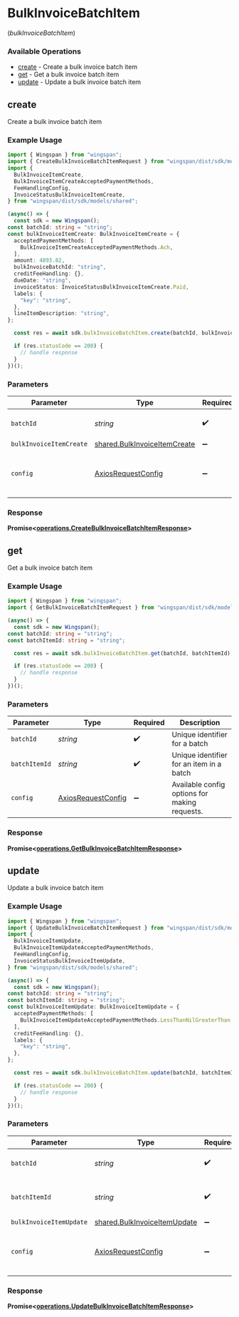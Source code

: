 # BulkInvoiceBatchItem
(*bulkInvoiceBatchItem*)

### Available Operations

* [create](#create) - Create a bulk invoice batch item
* [get](#get) - Get a bulk invoice batch item
* [update](#update) - Update a bulk invoice batch item

## create

Create a bulk invoice batch item

### Example Usage

```typescript
import { Wingspan } from "wingspan";
import { CreateBulkInvoiceBatchItemRequest } from "wingspan/dist/sdk/models/operations";
import {
  BulkInvoiceItemCreate,
  BulkInvoiceItemCreateAcceptedPaymentMethods,
  FeeHandlingConfig,
  InvoiceStatusBulkInvoiceItemCreate,
} from "wingspan/dist/sdk/models/shared";

(async() => {
  const sdk = new Wingspan();
const batchId: string = "string";
const bulkInvoiceItemCreate: BulkInvoiceItemCreate = {
  acceptedPaymentMethods: [
    BulkInvoiceItemCreateAcceptedPaymentMethods.Ach,
  ],
  amount: 4893.82,
  bulkInvoiceBatchId: "string",
  creditFeeHandling: {},
  dueDate: "string",
  invoiceStatus: InvoiceStatusBulkInvoiceItemCreate.Paid,
  labels: {
    "key": "string",
  },
  lineItemDescription: "string",
};

  const res = await sdk.bulkInvoiceBatchItem.create(batchId, bulkInvoiceItemCreate);

  if (res.statusCode == 200) {
    // handle response
  }
})();
```

### Parameters

| Parameter                                                                    | Type                                                                         | Required                                                                     | Description                                                                  |
| ---------------------------------------------------------------------------- | ---------------------------------------------------------------------------- | ---------------------------------------------------------------------------- | ---------------------------------------------------------------------------- |
| `batchId`                                                                    | *string*                                                                     | :heavy_check_mark:                                                           | Unique identifier for a batch                                                |
| `bulkInvoiceItemCreate`                                                      | [shared.BulkInvoiceItemCreate](../../models/shared/bulkinvoiceitemcreate.md) | :heavy_minus_sign:                                                           | N/A                                                                          |
| `config`                                                                     | [AxiosRequestConfig](https://axios-http.com/docs/req_config)                 | :heavy_minus_sign:                                                           | Available config options for making requests.                                |


### Response

**Promise<[operations.CreateBulkInvoiceBatchItemResponse](../../models/operations/createbulkinvoicebatchitemresponse.md)>**


## get

Get a bulk invoice batch item

### Example Usage

```typescript
import { Wingspan } from "wingspan";
import { GetBulkInvoiceBatchItemRequest } from "wingspan/dist/sdk/models/operations";

(async() => {
  const sdk = new Wingspan();
const batchId: string = "string";
const batchItemId: string = "string";

  const res = await sdk.bulkInvoiceBatchItem.get(batchId, batchItemId);

  if (res.statusCode == 200) {
    // handle response
  }
})();
```

### Parameters

| Parameter                                                    | Type                                                         | Required                                                     | Description                                                  |
| ------------------------------------------------------------ | ------------------------------------------------------------ | ------------------------------------------------------------ | ------------------------------------------------------------ |
| `batchId`                                                    | *string*                                                     | :heavy_check_mark:                                           | Unique identifier for a batch                                |
| `batchItemId`                                                | *string*                                                     | :heavy_check_mark:                                           | Unique identifier for an item in a batch                     |
| `config`                                                     | [AxiosRequestConfig](https://axios-http.com/docs/req_config) | :heavy_minus_sign:                                           | Available config options for making requests.                |


### Response

**Promise<[operations.GetBulkInvoiceBatchItemResponse](../../models/operations/getbulkinvoicebatchitemresponse.md)>**


## update

Update a bulk invoice batch item

### Example Usage

```typescript
import { Wingspan } from "wingspan";
import { UpdateBulkInvoiceBatchItemRequest } from "wingspan/dist/sdk/models/operations";
import {
  BulkInvoiceItemUpdate,
  BulkInvoiceItemUpdateAcceptedPaymentMethods,
  FeeHandlingConfig,
  InvoiceStatusBulkInvoiceItemUpdate,
} from "wingspan/dist/sdk/models/shared";

(async() => {
  const sdk = new Wingspan();
const batchId: string = "string";
const batchItemId: string = "string";
const bulkInvoiceItemUpdate: BulkInvoiceItemUpdate = {
  acceptedPaymentMethods: [
    BulkInvoiceItemUpdateAcceptedPaymentMethods.LessThanNilGreaterThan,
  ],
  creditFeeHandling: {},
  labels: {
    "key": "string",
  },
};

  const res = await sdk.bulkInvoiceBatchItem.update(batchId, batchItemId, bulkInvoiceItemUpdate);

  if (res.statusCode == 200) {
    // handle response
  }
})();
```

### Parameters

| Parameter                                                                    | Type                                                                         | Required                                                                     | Description                                                                  |
| ---------------------------------------------------------------------------- | ---------------------------------------------------------------------------- | ---------------------------------------------------------------------------- | ---------------------------------------------------------------------------- |
| `batchId`                                                                    | *string*                                                                     | :heavy_check_mark:                                                           | Unique identifier for a batch                                                |
| `batchItemId`                                                                | *string*                                                                     | :heavy_check_mark:                                                           | Unique identifier for an item in a batch                                     |
| `bulkInvoiceItemUpdate`                                                      | [shared.BulkInvoiceItemUpdate](../../models/shared/bulkinvoiceitemupdate.md) | :heavy_minus_sign:                                                           | N/A                                                                          |
| `config`                                                                     | [AxiosRequestConfig](https://axios-http.com/docs/req_config)                 | :heavy_minus_sign:                                                           | Available config options for making requests.                                |


### Response

**Promise<[operations.UpdateBulkInvoiceBatchItemResponse](../../models/operations/updatebulkinvoicebatchitemresponse.md)>**

